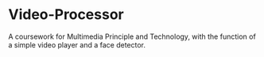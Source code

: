 # Video-Processor
A coursework for Multimedia Principle and Technology, with the function of a simple video player and a face detector.
